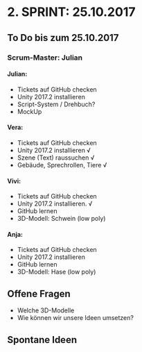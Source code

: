 # 2. SPRINT: 25.10.2017
## To Do bis zum 25.10.2017
### Scrum-Master: Julian

#### Julian:
* Tickets auf GitHub checken
* Unity 2017.2 installieren
* Script-System / Drehbuch?
* MockUp

#### Vera:
* Tickets auf GitHub checken
* Unity 2017.2 installieren √
* Szene (Text) raussuchen √
* Gebäude, Sprechrollen, Tiere √ 

#### Vivi:
* Tickets auf GitHub checken
* Unity 2017.2 installieren.  √
* GitHub lernen
* 3D-Modell: Schwein (low poly)

#### Anja:
* Tickets auf GitHub checken
* Unity 2017.2 installieren
* GitHub lernen
* 3D-Modell: Hase (low poly)


## Offene Fragen
* Welche 3D-Modelle
* Wie können wir unsere Ideen umsetzen? 

## Spontane Ideen
